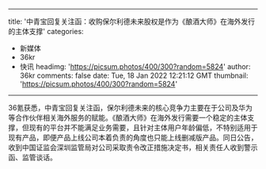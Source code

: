 
---
title: '中青宝回复关注函：收购保尔利德未来股权是作为《酿酒大师》在海外发行的主体支撑'
categories: 
 - 新媒体
 - 36kr
 - 快讯
headimg: 'https://picsum.photos/400/300?random=5824'
author: 36kr
comments: false
date: Tue, 18 Jan 2022 12:21:12 GMT
thumbnail: 'https://picsum.photos/400/300?random=5824'
---

<div>   
36氪获悉，中青宝回复关注函，保尔利德未来的核心竞争力主要在于公司及华为等合作伙伴相关海外服务的赋能。《酿酒大师》在海外发行需要一个稳定的主体支撑，但现有的平台并不能满足业务需要，且针对主体用户年龄偏低，不特别适用于现有产品，即便产品上线公司本着负责的角度也只能上线删减版产品。同日公告，收到中国证监会深圳监管局对公司采取责令改正措施决定书，相关责任人收到警示函、监管谈话。  
</div>
            